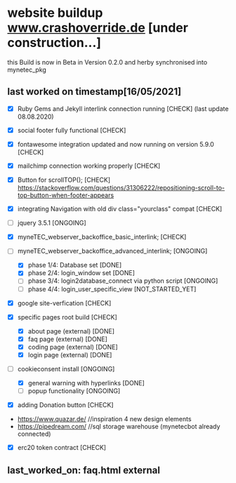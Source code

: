 # website buildup www.crashoverride.de [under construction...]

this Build is now in Beta in Version 0.2.0 and herby synchronised into mynetec_pkg

## last worked on timestamp[16/05/2021]

- [x] Ruby Gems and Jekyll interlink connection running [CHECK] (last update 08.08.2020)

- [x] social footer fully functional [CHECK]

- [x] fontawesome integration updated and now running on version 5.9.0 [CHECK]

- [x] mailchimp connection working properly [CHECK]

- [x] Button for scrollTOP(); [CHECK]
      https://stackoverflow.com/questions/31306222/repositioning-scroll-to-top-button-when-footer-appears

- [x] integrating Navigation with old div class="yourclass" compat [CHECK]

- [ ] jquery 3.5.1 [ONGOING]

- [x] myneTEC_webserver_backoffice_basic_interlink; [CHECK]
- [ ] myneTEC_webserver_backoffice_advanced_interlink; [ONGOING] 
   - [x] phase 1/4: Database set [DONE]
   - [x] phase 2/4: login_window set [DONE]
   - [ ] phase 3/4: login2database_connect via python script [ONGOING]
   - [ ] phase 4/4: login_user_specific_view [NOT_STARTED_YET]
   
- [x] google site-verfication [CHECK]

- [x] specific pages root build [CHECK]
   - [x] about page (external) [DONE]
   - [x] faq page (external) [DONE]
   - [x] coding page (external) [DONE]
   - [x] login page (external) [DONE]
   
- [ ] cookieconsent install [ONGOING]
   - [x] general warning with hyperlinks [DONE]
   - [ ] popup functionality [ONGOING] 
- [x] adding Donation button [CHECK]
- https://www.quazar.de/ //inspiration 4 new design elements
- https://pipedream.com/ //sql storage warehouse (mynetecbot already connected)
- [x] erc20 token contract [CHECK]

## last_worked_on: faq.html external
